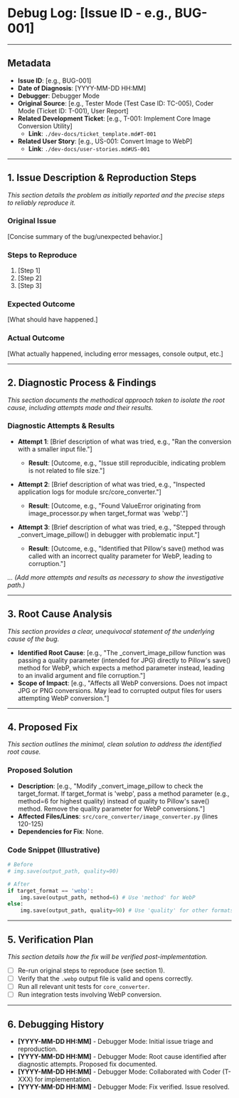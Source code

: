 # Debug Log: [Issue ID - e.g., BUG-001]

---

## Metadata

- **Issue ID**: [e.g., BUG-001]
- **Date of Diagnosis**: [YYYY-MM-DD HH:MM]
- **Debugger**: Debugger Mode
- **Original Source**: [e.g., Tester Mode (Test Case ID: TC-005), Coder Mode (Ticket ID: T-001), User Report]
- **Related Development Ticket**: [e.g., T-001: Implement Core Image Conversion Utility]
  - **Link**: `./dev-docs/ticket_template.md#T-001`
- **Related User Story**: [e.g., US-001: Convert Image to WebP]
  - **Link**: `./dev-docs/user-stories.md#US-001`

---

## 1. Issue Description & Reproduction Steps

*This section details the problem as initially reported and the precise steps to reliably reproduce it.*

### Original Issue
[Concise summary of the bug/unexpected behavior.]

### Steps to Reproduce
1.  [Step 1]
2.  [Step 2]
3.  [Step 3]

### Expected Outcome
[What should have happened.]

### Actual Outcome
[What actually happened, including error messages, console output, etc.]

---

## 2. Diagnostic Process & Findings

*This section documents the methodical approach taken to isolate the root cause, including attempts made and their results.*

### Diagnostic Attempts & Results

- **Attempt 1**: [Brief description of what was tried, e.g., "Ran the conversion with a smaller input file."]
  - **Result**: [Outcome, e.g., "Issue still reproducible, indicating problem is not related to file size."]

- **Attempt 2**: [Brief description of what was tried, e.g., "Inspected application logs for module src/core_converter."]
  - **Result**: [Outcome, e.g., "Found ValueError originating from image_processor.py when target_format was 'webp'."]

- **Attempt 3**: [Brief description of what was tried, e.g., "Stepped through _convert_image_pillow() in debugger with problematic input."]
  - **Result**: [Outcome, e.g., "Identified that Pillow's save() method was called with an incorrect quality parameter for WebP, leading to corruption."]

*... (Add more attempts and results as necessary to show the investigative path.)*

---

## 3. Root Cause Analysis

*This section provides a clear, unequivocal statement of the underlying cause of the bug.*

- **Identified Root Cause**: [e.g., "The _convert_image_pillow function was passing a quality parameter (intended for JPG) directly to Pillow's save() method for WebP, which expects a method parameter instead, leading to an invalid argument and file corruption."]
- **Scope of Impact**: [e.g., "Affects all WebP conversions. Does not impact JPG or PNG conversions. May lead to corrupted output files for users attempting WebP conversion."]

---

## 4. Proposed Fix

*This section outlines the minimal, clean solution to address the identified root cause.*

### Proposed Solution

- **Description**: [e.g., "Modify _convert_image_pillow to check the target_format. If target_format is 'webp', pass a method parameter (e.g., method=6 for highest quality) instead of quality to Pillow's save() method. Remove the quality parameter for WebP conversions."]
- **Affected Files/Lines**: `src/core_converter/image_converter.py` (lines 120-125)
- **Dependencies for Fix**: None.

### Code Snippet (Illustrative)

```python
# Before
# img.save(output_path, quality=90)

# After
if target_format == 'webp':
    img.save(output_path, method=6) # Use 'method' for WebP
else:
    img.save(output_path, quality=90) # Use 'quality' for other formats like JPG
```

---

## 5. Verification Plan

*This section details how the fix will be verified post-implementation.*

- [ ] Re-run original steps to reproduce (see section 1).
- [ ] Verify that the `.webp` output file is valid and opens correctly.
- [ ] Run all relevant unit tests for `core_converter`.
- [ ] Run integration tests involving WebP conversion.

---

## 6. Debugging History

- **[YYYY-MM-DD HH:MM]** - Debugger Mode: Initial issue triage and reproduction.
- **[YYYY-MM-DD HH:MM]** - Debugger Mode: Root cause identified after diagnostic attempts. Proposed fix documented.
- **[YYYY-MM-DD HH:MM]** - Debugger Mode: Collaborated with Coder (T-XXX) for implementation.
- **[YYYY-MM-DD HH:MM]** - Debugger Mode: Fix verified. Issue resolved.